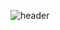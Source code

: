 ![header](https://capsule-render.vercel.app/api?type=waving&height=230&color=gradient&text=Hi,%20There!&textBg=false&fontAlignY=40&reversal=false&animation=fadeIn)

